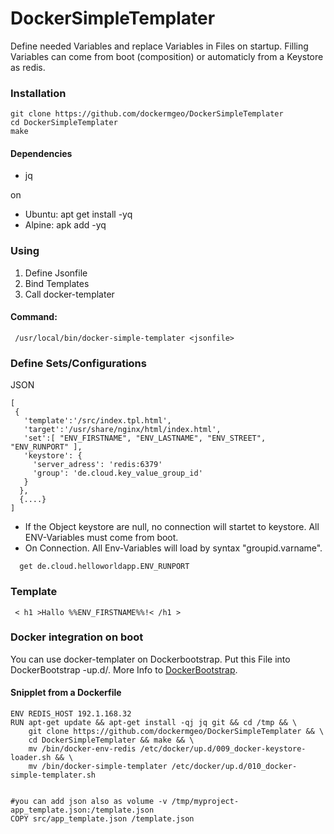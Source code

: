 # DockerSimpleTemplater

Define needed Variables and replace Variables in Files on startup.
Filling Variables can come from boot (composition) or automaticly from a Keystore as redis.

### Installation
```
git clone https://github.com/dockermgeo/DockerSimpleTemplater
cd DockerSimpleTemplater
make
```

#### Dependencies
* jq

on
*  Ubuntu: apt get install -yq
*  Alpine: apk add -yq


### Using

1. Define Jsonfile
2. Bind Templates
3. Call docker-templater

#### Command:
```
 /usr/local/bin/docker-simple-templater <jsonfile>
```


### Define Sets/Configurations
JSON
```
[
 {
   'template':'/src/index.tpl.html',
   'target':'/usr/share/nginx/html/index.html',
   'set':[ "ENV_FIRSTNAME", "ENV_LASTNAME", "ENV_STREET", "ENV_RUNPORT" ],
   'keystore': {
     'server_adress': 'redis:6379'
     'group': 'de.cloud.key_value_group_id'
   }
  },
  {....}
]
```
- If the Object keystore are null, no connection will startet to keystore. All ENV-Variables must come from boot.
- On Connection. All Env-Variables will load by syntax "groupid.varname".

```
  get de.cloud.helloworldapp.ENV_RUNPORT
```

### Template
```
 < h1 >Hallo %%ENV_FIRSTNAME%%!< /h1 >
```

### Docker integration on boot
You can use docker-templater on Dockerbootstrap. Put this File into DockerBootstrap -up.d/.
More Info to [DockerBootstrap](https://github.com/dockermgeo/DockerBootstrap).

#### Snipplet from a Dockerfile
```
ENV REDIS_HOST 192.1.168.32
RUN apt-get update && apt-get install -qj jq git && cd /tmp && \
    git clone https://github.com/dockermgeo/DockerSimpleTemplater && \
    cd DockerSimpleTemplater && make && \
    mv /bin/docker-env-redis /etc/docker/up.d/009_docker-keystore-loader.sh && \
    mv /bin/docker-simple-templater /etc/docker/up.d/010_docker-simple-templater.sh


#you can add json also as volume -v /tmp/myproject-app_template.json:/template.json
COPY src/app_template.json /template.json
```
